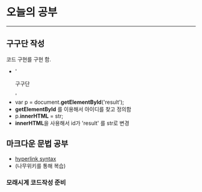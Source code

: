 # 오늘의 공부

---

## 구구단 작성
코드 구현를 구현 함.
 - '<p id = 'result'>구구단</p>'
 - var p = document.**getElementById**('result');
 - **getElementById** 를 이용해서 아이디를 찾고 정의함
 - p.**innerHTML** = str;
 - **innerHTML**을 사용해서 id가 'result' 를 str로 변경
 
## 마크다운 문법 공부
- [hyperlink syntax](https://namu.wiki/w/%EB%A7%88%ED%81%AC%EB%8B%A4%EC%9A%B4)
- (나무위키를 통해 복습)

### 모래시계 코드작성 준비
